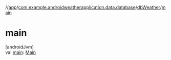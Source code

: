 //[app](../../../index.md)/[com.example.androidweatherapplication.data.database](../index.md)/[dbWeather](index.md)/[main](main.md)

# main

[androidJvm]\
val [main](main.md): [Main](../-main/index.md)
